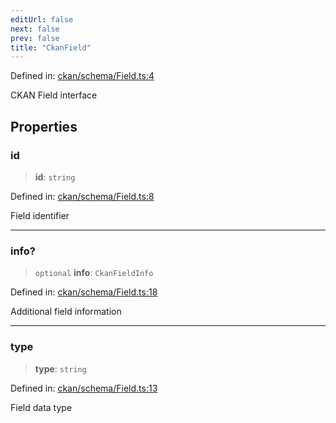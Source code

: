 ```yaml
---
editUrl: false
next: false
prev: false
title: "CkanField"
---
```


Defined in: [ckan/schema/Field.ts:4](https://github.com/datisthq/dpkit/blob/5891634de8175d14853313e208ffbae144fd78eb/ckan/schema/Field.ts#L4)

CKAN Field interface

## Properties

### id

> **id**: `string`

Defined in: [ckan/schema/Field.ts:8](https://github.com/datisthq/dpkit/blob/5891634de8175d14853313e208ffbae144fd78eb/ckan/schema/Field.ts#L8)

Field identifier

***

### info?

> `optional` **info**: `CkanFieldInfo`

Defined in: [ckan/schema/Field.ts:18](https://github.com/datisthq/dpkit/blob/5891634de8175d14853313e208ffbae144fd78eb/ckan/schema/Field.ts#L18)

Additional field information

***

### type

> **type**: `string`

Defined in: [ckan/schema/Field.ts:13](https://github.com/datisthq/dpkit/blob/5891634de8175d14853313e208ffbae144fd78eb/ckan/schema/Field.ts#L13)

Field data type
